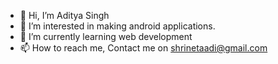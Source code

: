 - 👋 Hi, I’m Aditya Singh
- 👀 I’m interested in making android applications. 
- 🌱 I’m currently learning web development
- 📫 How to reach me, Contact me on shrinetaadi@gmail.com

<!---
adityaS953/adityaS953 is a ✨ special ✨ repository because its `README.md` (this file) appears on your GitHub profile.
You can click the Preview link to take a look at your changes.
--->
